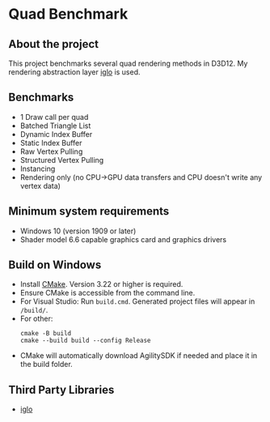 # Quad Benchmark

## About the project

This project benchmarks several quad rendering methods in D3D12.
My rendering abstraction layer [iglo](https://github.com/c-chiniquy/iglo) is used.

## Benchmarks

- 1 Draw call per quad
- Batched Triangle List
- Dynamic Index Buffer
- Static Index Buffer
- Raw Vertex Pulling
- Structured Vertex Pulling
- Instancing
- Rendering only (no CPU->GPU data transfers and CPU doesn't write any vertex data)

## Minimum system requirements

- Windows 10 (version 1909 or later)
- Shader model 6.6 capable graphics card and graphics drivers

## Build on Windows

- Install [CMake](https://cmake.org/download/). Version 3.22 or higher is required.
- Ensure CMake is accessible from the command line. 
- For Visual Studio: Run `build.cmd`. Generated project files will appear in `/build/`. 
- For other:
  ```
  cmake -B build
  cmake --build build --config Release
  ```
- CMake will automatically download AgilitySDK if needed and place it in the build folder.

## Third Party Libraries

- [iglo](https://github.com/c-chiniquy/iglo)
